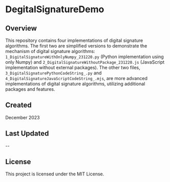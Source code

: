 # DegitalSignatureDemo

## Overview

This repository contains four implementations of digital signature algorithms. The first two are simplified versions to demonstrate the mechanism of digital signature algorithms: `1_DigitalSignatureWithOnlyNumpy_231220.py` (Python implementation using only Numpy) and `2_DigitalSignatureWithoutPackage_231220.js` (JavaScript implementation without external packages). The other two files, `3_DigitalSignaturePythonCodeString_.py` and `4_DigitalSignatureJavaScriptCodeString_.mjs`, are more advanced implementations of digital signature algorithms, utilizing additional packages and features.

## Created

December 2023

## Last Updated

--

## License

This project is licensed under the MIT License.
